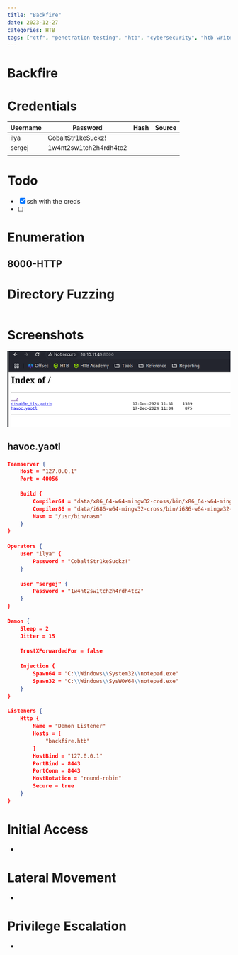 ```yaml
---
title: "Backfire"
date: 2023-12-27
categories: HTB
tags: ["ctf", "penetration testing", "htb", "cybersecurity", "htb writeup", "backfire", "htb walkthrough", "hackthebox", "writeup"]
---
```


# Backfire

# Credentials
| Username | Password               | Hash | Source |
| -------- | ---------------------- | ---- | ------ |
| ilya     | CobaltStr1keSuckz!     |      |        |
| sergej   | 1w4nt2sw1tch2h4rdh4tc2 |      |        |
|          |                        |      |        |
# Todo
- [x] ssh with the creds 
- [ ] 
# Enumeration
## 8000-HTTP
# Directory Fuzzing
```sh

```

# Screenshots
![screenshot](/assets/images/backfire1.png)

## havoc.yaotl
```json
Teamserver {
    Host = "127.0.0.1"
    Port = 40056

    Build {
        Compiler64 = "data/x86_64-w64-mingw32-cross/bin/x86_64-w64-mingw32-gcc"
        Compiler86 = "data/i686-w64-mingw32-cross/bin/i686-w64-mingw32-gcc"
        Nasm = "/usr/bin/nasm"
    }
}

Operators {
    user "ilya" {
        Password = "CobaltStr1keSuckz!"
    }

    user "sergej" {
        Password = "1w4nt2sw1tch2h4rdh4tc2"
    }
}

Demon {
    Sleep = 2
    Jitter = 15

    TrustXForwardedFor = false

    Injection {
        Spawn64 = "C:\\Windows\\System32\\notepad.exe"
        Spawn32 = "C:\\Windows\\SysWOW64\\notepad.exe"
    }
}

Listeners {
    Http {
        Name = "Demon Listener"
        Hosts = [
            "backfire.htb"
        ]
        HostBind = "127.0.0.1" 
        PortBind = 8443
        PortConn = 8443
        HostRotation = "round-robin"
        Secure = true
    }
}

```
# Initial Access
- 
# Lateral Movement
- 
# Privilege Escalation
- 

